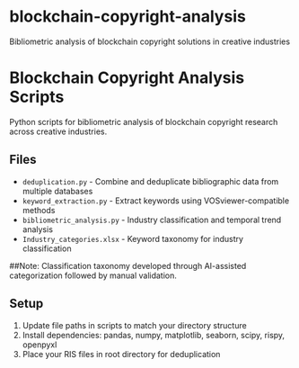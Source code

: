 # blockchain-copyright-analysis
Bibliometric analysis of blockchain copyright solutions in creative industries

# Blockchain Copyright Analysis Scripts

Python scripts for bibliometric analysis of blockchain copyright research across creative industries.

## Files
- `deduplication.py` - Combine and deduplicate bibliographic data from multiple databases
- `keyword_extraction.py` - Extract keywords using VOSviewer-compatible methods  
- `bibliometric_analysis.py` - Industry classification and temporal trend analysis
- `Industry_categories.xlsx` - Keyword taxonomy for industry classification
  
##Note: Classification taxonomy developed through AI-assisted categorization followed by manual validation.

## Setup
1. Update file paths in scripts to match your directory structure
2. Install dependencies: pandas, numpy, matplotlib, seaborn, scipy, rispy, openpyxl
3. Place your RIS files in root directory for deduplication
